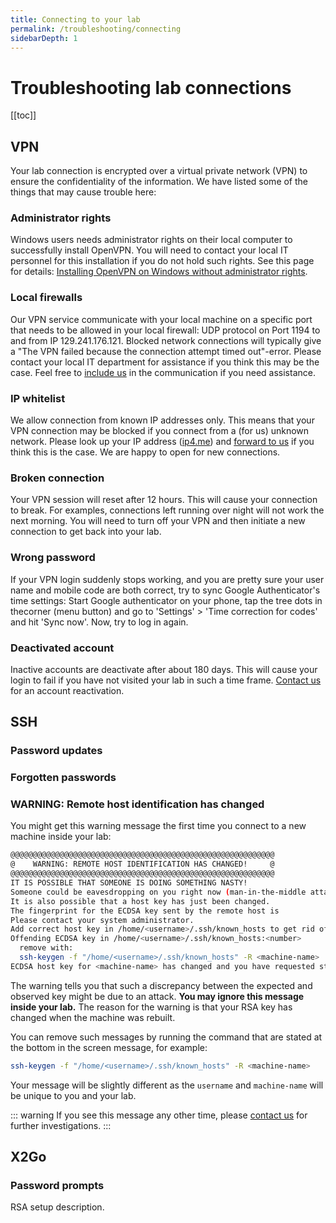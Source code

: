 ```yaml
---
title: Connecting to your lab
permalink: /troubleshooting/connecting
sidebarDepth: 1
---
```


# Troubleshooting lab connections

[[toc]]

## VPN

Your lab connection is encrypted over a virtual private network (VPN) to ensure the confidentiality of the information. We have listed some of the things that may cause trouble here:

### Administrator rights

Windows users needs administrator rights on their local computer to successfully install OpenVPN. You will need to contact your local IT personnel for this installation if you do not hold such rights. See this page for details: [Installing OpenVPN on Windows without administrator rights](/getting-started/troubleshooting/#openvpn).

### Local firewalls

Our VPN service communicate with your local machine on a specific port that needs to be allowed in your local firewall: UDP protocol on Port 1194 to and from IP 129.241.176.121. Blocked network connections will typically give a "The VPN failed because the connection attempt timed out"-error. Please contact your local IT department for assistance if you think this may be the case. Feel free to [include us](/contact) in the communication if you need assistance.

### IP whitelist

We allow connection from known IP addresses only. This means that your VPN connection may be blocked if you connect from a (for us) unknown network. Please look up your IP address ([ip4.me](http://ip4.me)) and [forward to us](/contact) if you think this is the case. We are happy to open for new connections.

### Broken connection

Your VPN session will reset after 12 hours. This will cause your connection to break. For examples, connections left running over night will not work the next morning. You will need to turn off your VPN and then initiate a new connection to get back into your lab.

### Wrong password

If your VPN login suddenly stops working, and you are pretty sure your user name and mobile code are both correct, try to sync Google Authenticator's time settings: Start Google authenticator on your phone, tap the tree dots in thecorner (menu button) and go to 'Settings' > 'Time correction for codes' and hit 'Sync now'. Now, try to log in again.

### Deactivated account

Inactive accounts are deactivate after about 180 days. This will cause your login to fail if you have not visited your lab in such a time frame. [Contact us](/contact) for an account reactivation.


## SSH

### Password updates

### Forgotten passwords

### WARNING: Remote host identification has changed

You might get this warning message the first time you connect to a new machine inside your lab:

```bash
@@@@@@@@@@@@@@@@@@@@@@@@@@@@@@@@@@@@@@@@@@@@@@@@@@@@@@@@@@@
@    WARNING: REMOTE HOST IDENTIFICATION HAS CHANGED!     @
@@@@@@@@@@@@@@@@@@@@@@@@@@@@@@@@@@@@@@@@@@@@@@@@@@@@@@@@@@@
IT IS POSSIBLE THAT SOMEONE IS DOING SOMETHING NASTY!
Someone could be eavesdropping on you right now (man-in-the-middle attack)!
It is also possible that a host key has just been changed.
The fingerprint for the ECDSA key sent by the remote host is
Please contact your system administrator.
Add correct host key in /home/<username>/.ssh/known_hosts to get rid of this message.
Offending ECDSA key in /home/<username>/.ssh/known_hosts:<number>
  remove with:
  ssh-keygen -f "/home/<username>/.ssh/known_hosts" -R <machine-name>
ECDSA host key for <machine-name> has changed and you have requested strict checking.
```

The warning tells you that such a discrepancy between the expected and observed key might be due to an attack. **You may ignore this message inside your lab.** The reason for the warning is that your RSA key has changed when the machine was rebuilt. 

You can remove such messages by running the command that are stated at the bottom in the screen message, for example:

```bash
ssh-keygen -f "/home/<username>/.ssh/known_hosts" -R <machine-name>
```

Your message will be slightly different as the `username` and `machine-name` will be unique to you and your lab.

::: warning
If you see this message any other time, please [contact us](/contact) for further investigations.
:::

## X2Go

### Password prompts

RSA setup description.

